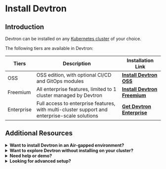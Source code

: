# Install Devtron

## Introduction

Devtron can be installed on any [Kubernetes cluster](../getting-started/initial-setup.md#create-a-kubernetes-cluster) of your choice.

The following tiers are available in Devtron:

| Tiers      | Description                                                                                   | Installation Link                                                                 |
|------------|-----------------------------------------------------------------------------------------------|----------------------------------------------------------------------------------|
| OSS        | OSS edition, with optional CI/CD and GitOps modules                                           | [**Install Devtron OSS**](../install/devtron-oss.md)                             |
| Freemium   | All enterprise features, limited to 1 cluster managed by Devtron                              | [**Install Devtron Freemium**](../install/devtron-freemium.md)                   |
| Enterprise | Full access to enterprise features, with multi-cluster support and enterprise-scale solutions | [**Get Devtron Enterprise**](https://devtron.ai/contact-sales)                   |


## Additional Resources

<details>

<summary><strong>Want to install Devtron in an Air-gapped environment?</strong></summary>

See the full guide here: [Install Devtron in Air-gapped Environment](install-devtron-in-airgapped-environment.md)

</details>

<details>

<summary><strong>Want to explore Devtron without installing on your cluster?</strong></summary>

* Try [Devtron Sandbox](https://preview.devtron.ai)
* Try [Devtron Kubernetes Desktop Client](install-devtron-Kubernetes-client.md)

</details>

<details>

<summary><strong>Need help or demo?</strong></summary>

* [Discord community for support](https://discord.gg/jsRG5qx2gp)[![Join Discord](https://img.shields.io/badge/Join%20us%20on-Discord-e01563.svg)](https://discord.gg/jsRG5qx2gp).
* [Book time with our team](https://devtron.ai/demo)

</details>

<details>

<summary><strong>Looking for advanced setup?</strong></summary>

See [Additional Installation Resources](../../reference/README.md) for production infra recommendations, advanced configs, blob storage, air-gapped installs, backup, and more.

</details>